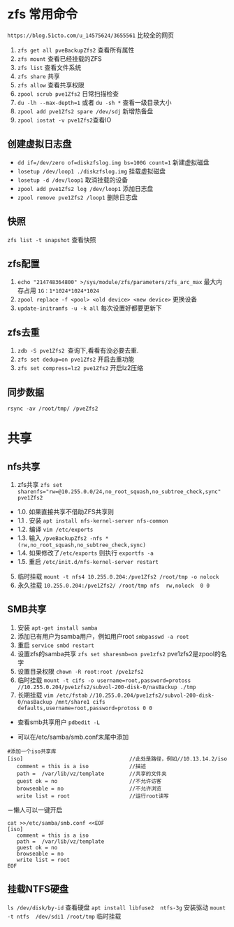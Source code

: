 # zfs 常用命令
`https://blog.51cto.com/u_14575624/3655561` 比较全的网页
1. `zfs get all pveBackupZfs2` 查看所有属性
2. `zfs mount` 查看已经挂载的ZFS
3. `zfs list` 查看文件系统
4. `zfs share` 共享
5. `zfs allow` 查看共享权限
6. `zpool scrub pve1Zfs2` 日常扫描检查
7. `du -lh --max-depth=1` 或者 `du -sh *` 查看一级目录大小
8. `zpool add pve1Zfs2 spare /dev/sdj` 新增热备盘
9. `zpool iostat -v pve1Zfs2`查看IO
## 创建虚拟日志盘
- `dd if=/dev/zero of=diskzfslog.img bs=100G count=1` 新建虚拟磁盘
- `losetup /dev/loop1 ./diskzfslog.img` 挂载虚拟磁盘
- `losetup -d /dev/loop1` 取消挂载的设备
- `zpool add pve1Zfs2 log /dev/loop1` 添加日志盘
- `zpool remove pve1Zfs2 /loop1` 删除日志盘

## 快照
`zfs list -t snapshot` 查看快照

## zfs配置
1. `echo "214748364800" >/sys/module/zfs/parameters/zfs_arc_max` 最大内存占用 `1G：1*1024*1024*1024` 
2. `zpool replace -f <pool> <old device> <new device>` 更换设备
3. `update-initramfs -u -k all` 每次设置好都要更新下
## zfs去重
1. `zdb -S pve1Zfs2 `查询下,看看有没必要去重.
2. `zfs set dedup=on pve1Zfs2` 开启去重功能
3. `zfs set compress=lz2 pve1Zfs2` 开启lz2压缩
## 同步数据
`rsync -av /root/tmp/ /pveZfs2`
# 共享
## nfs共享
1. zfs共享 `zfs set sharenfs="rw=@10.255.0.0/24,no_root_squash,no_subtree_check,sync" pve1Zfs2`
  - 1.0. 如果直接共享不借助ZFS共享则
  - 1.1 . 安装 `apt install nfs-kernel-server nfs-common`
  - 1.2. 编译 `vim /etc/exports`
  - 1.3. 输入 `/pveBackupZfs2 -nfs *(rw,no_root_squash,no_subtree_check,sync)`
  - 1.4. 如果修改了`/etc/exports` 则执行 `exportfs -a`
  - 1.5. 重启 `/etc/init.d/nfs-kernel-server restart`
5. 临时挂载 `mount -t nfs4 10.255.0.204:/pve1Zfs2 /root/tmp -o nolock`
6. 永久挂载 `10.255.0.204:/pve1Zfs2/ /root/tmp nfs  rw,nolock  0 0`


## SMB共享
1. 安装 `apt-get install samba`
2. 添加已有用户为samba用户，例如用户root `smbpasswd -a root`
3. 重启 `service smbd restart`
4. 设置zfs的samba共享 `zfs set sharesmb=on pve1zfs2` pve1zfs2是zpool的名字
5. 设置目录权限 `chown -R root:root /pve1zfs2`
6. 临时挂载 `mount -t cifs -o username=root,password=protoss //10.255.0.204/pve1zfs2/subvol-200-disk-0/nasBackup ./tmp`
7. 长期挂载 `vim /etc/fstab`
 `//10.255.0.204/pve1zfs2/subvol-200-disk-0/nasBackup /mnt/share1 cifs defaults,username=root,password=protoss 0 0`

- 查看smb共享用户
`pdbedit -L`

- 可以在/etc/samba/smb.conf末尾中添加
```
#添加一个iso共享库
[iso]                                  //此处是路径，例如//10.13.14.2/iso
   comment = this is a iso             //描述
   path =  /var/lib/vz/template        //共享的文件夹
   guest ok = no                       //不允许访客
   browseable = no                     //不允许浏览
   write list = root                   //运行root读写
```

－懒人可以一键开启
```
cat >>/etc/samba/smb.conf <<EOF
[iso]                                 
   comment = this is a iso           
   path =  /var/lib/vz/template   
   guest ok = no                   
   browseable = no                  
   write list = root 
EOF
```

## 挂载NTFS硬盘
`ls /dev/disk/by-id` 查看硬盘
`apt install libfuse2  ntfs-3g` 安装驱动
`mount -t ntfs  /dev/sdi1 /root/tmp` 临时挂载